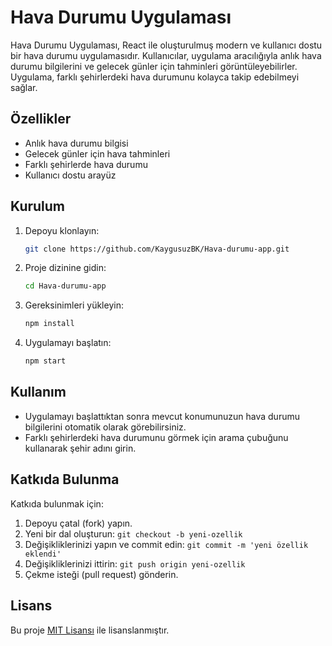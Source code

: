 # Hava Durumu Uygulaması

Hava Durumu Uygulaması, React ile oluşturulmuş modern ve kullanıcı dostu bir hava durumu uygulamasıdır. Kullanıcılar, uygulama aracılığıyla anlık hava durumu bilgilerini ve gelecek günler için tahminleri görüntüleyebilirler. Uygulama, farklı şehirlerdeki hava durumunu kolayca takip edebilmeyi sağlar.

## Özellikler

- Anlık hava durumu bilgisi
- Gelecek günler için hava tahminleri
- Farklı şehirlerde hava durumu
- Kullanıcı dostu arayüz

## Kurulum

1. Depoyu klonlayın:

    ```bash
    git clone https://github.com/KaygusuzBK/Hava-durumu-app.git
    ```

2. Proje dizinine gidin:

    ```bash
    cd Hava-durumu-app
    ```

3. Gereksinimleri yükleyin:

    ```bash
    npm install
    ```

4. Uygulamayı başlatın:

    ```bash
    npm start
    ```

## Kullanım

- Uygulamayı başlattıktan sonra mevcut konumunuzun hava durumu bilgilerini otomatik olarak görebilirsiniz.
- Farklı şehirlerdeki hava durumunu görmek için arama çubuğunu kullanarak şehir adını girin.

## Katkıda Bulunma

Katkıda bulunmak için:

1. Depoyu çatal (fork) yapın.
2. Yeni bir dal oluşturun: `git checkout -b yeni-ozellik`
3. Değişikliklerinizi yapın ve commit edin: `git commit -m 'yeni özellik eklendi'`
4. Değişikliklerinizi ittirin: `git push origin yeni-ozellik`
5. Çekme isteği (pull request) gönderin.

## Lisans

Bu proje [MIT Lisansı](LICENSE) ile lisanslanmıştır.
